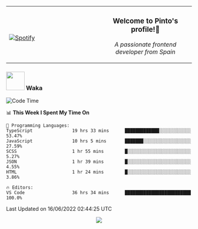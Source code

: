 <table width="100%" align="center"> 
  <tr>
  <td width="50%">
      
&nbsp; <br> [![Spotify](https://novatorem-zeta-rust.vercel.app/api/spotify)](https://open.spotify.com/user/novatorem-zeta-rust)

  </td>
  <td width="50%">
    <h3 align="center">Welcome to Pinto's profile!👋</h3>
    <p align="center"><em>A passionate frontend developer from Spain</em></p>
  </td>
  </table>

### <img src="https://media.giphy.com/media/VgCDAzcKvsR6OM0uWg/giphy.gif" width="50"> Waka

  <!--START_SECTION:waka-->
![Code Time](http://img.shields.io/badge/Code%20Time-530%20hrs%2048%20mins-blue)

📊 **This Week I Spent My Time On** 

```text
💬 Programming Languages: 
TypeScript               19 hrs 33 mins      █████████████░░░░░░░░░░░░   53.47% 
JavaScript               10 hrs 5 mins       ███████░░░░░░░░░░░░░░░░░░   27.59% 
SCSS                     1 hr 55 mins        █░░░░░░░░░░░░░░░░░░░░░░░░   5.27% 
JSON                     1 hr 39 mins        █░░░░░░░░░░░░░░░░░░░░░░░░   4.55% 
HTML                     1 hr 24 mins        █░░░░░░░░░░░░░░░░░░░░░░░░   3.86%

🔥 Editors: 
VS Code                  36 hrs 34 mins      █████████████████████████   100.0%

```


 Last Updated on 16/06/2022 02:44:25 UTC
<!--END_SECTION:waka-->

<div align="center">
<img src="https://github-readme-stats-gilt-tau.vercel.app/api/top-langs/?username=pinto-hub&layout=compact&theme=dracula" />
</div>
